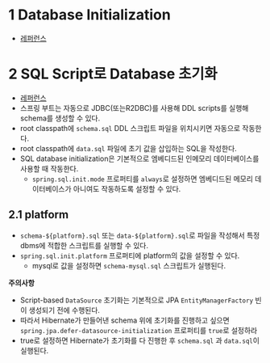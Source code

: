 # 1 Database Initialization

- [레퍼런스](https://docs.spring.io/spring-boot/docs/3.0.1/reference/htmlsingle/#howto.data-initialization)



# 2 SQL Script로 Database 초기화

- [레퍼런스](https://docs.spring.io/spring-boot/docs/3.0.1/reference/htmlsingle/#howto.data-initialization.using-basic-sql-scripts)
- 스프링 부트는 자동으로 JDBC(또는R2DBC)를 사용해 DDL scripts를 실행해 schema를 생성할 수 있다.
- root classpath에 `schema.sql` DDL 스크립트 파일을 위치시키면 자동으로 작동한다.
- root classpath에 `data.sql` 파일에 초기 값을 삽입하는 SQL을 작성한다.
- SQL database initialization은 기본적으로 엠베디드된 인메모리 데이터베이스를 사용할 때 작동한다.
  - `spring.sql.init.mode` 프로퍼티를 `always`로 설정하면 엠베디드된 메모리 데이터베이스가 아니여도 작동하도록 설정할 수 있다.



## 2.1 platform

- `schema-${platform}.sql` 또는 `data-${platform}.sql`로 파일을 작성해서 특정 dbms에 적합한 스크립트를 실행할 수 있다.
- `spring.sql.init.platform` 프로퍼티에 platform의 값을 설정할 수 있다.
  - mysql로 값을 설정하면 `schema-mysql.sql` 스크립트가 실행된다.



**주의사항**

- Script-based `DataSource` 초기화는 기본적으로 JPA `EntityManagerFactory` 빈이 생성되기 전에 수행된다.
- 따라서 Hibernate가 만들어낸 schema 위에 초기화를 진행하고 싶으면 `spring.jpa.defer-datasource-initialization` 프로퍼티를 `true`로 설정하라
- true로 설정하면 Hibernate가 초기화를 다 진행한 후 `schema.sql` 과 `data.sql`이 실행된다.





 